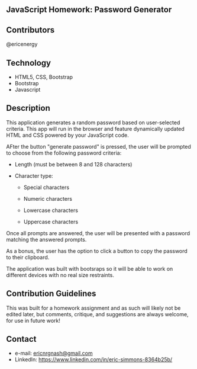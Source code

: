 ## JavaScript Homework: Password Generator


## Contributors
@ericenergy

## Technology
- HTML5, CSS, Bootstrap
- Bootstrap
- Javascript


## Description

This application generates a random password based on user-selected criteria. This app will run in the browser and feature dynamically updated HTML and CSS powered by your JavaScript code.

AFter the button "generate password" is pressed, the user will be prompted to choose from the following password criteria:

* Length (must be between 8 and 128 characters)

* Character type:

  * Special characters

  * Numeric characters

  * Lowercase characters

  * Uppercase characters


Once all prompts are answered, the user will be presented with a password matching the answered prompts.

As a bonus, the user has the option to click a button to copy the password to their clipboard.

The application was built with bootsraps so it will be able to work on different devices with no real size restraints. 

## Contribution Guidelines
  This was built for a homework assignment and as such will likely not be edited later, but comments, critique, and suggestions are always welcome, for use in future work!
  
## Contact

- e-mail: ericnrgnash@gmail.com
- LinkedIn: https://www.linkedin.com/in/eric-simmons-8364b25b/

